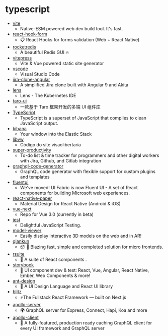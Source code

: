 # typescript
- [vite](https://github.com/vitejs/vite)
  - Native-ESM powered web dev build tool. It's fast.
- [react-hook-form](https://github.com/react-hook-form/react-hook-form)
  - 📋 React Hooks for forms validation (Web + React Native)
- [rocketredis](https://github.com/diego3g/rocketredis)
  - A beautiful Redis GUI 🔥
- [vitepress](https://github.com/vuejs/vitepress)
  - Vite & Vue powered static site generator
- [vscode](https://github.com/microsoft/vscode)
  - Visual Studio Code
- [jira-clone-angular](https://github.com/trungk18/jira-clone-angular)
  - A simplified Jira clone built with Angular 9 and Akita
- [lens](https://github.com/lensapp/lens)
  - Lens - The Kubernetes IDE
- [taro-ui](https://github.com/NervJS/taro-ui)
  - 一款基于 Taro 框架开发的多端 UI 组件库
- [TypeScript](https://github.com/microsoft/TypeScript)
  - TypeScript is a superset of JavaScript that compiles to clean JavaScript output.
- [kibana](https://github.com/elastic/kibana)
  - Your window into the Elastic Stack
- [libvw](https://github.com/ancapsu/libvw)
  - Código do site visaolibertaria
- [super-productivity](https://github.com/johannesjo/super-productivity)
  - To-do list & time tracker for programmers and other digital workers with Jira, Github, and Gitlab integration
- [graphql-code-generator](https://github.com/dotansimha/graphql-code-generator)
  - GraphQL code generator with flexible support for custom plugins and templates
- [fluentui](https://github.com/microsoft/fluentui)
  - We've moved! UI Fabric is now Fluent UI - A set of React components for building Microsoft web experiences.
- [react-native-paper](https://github.com/callstack/react-native-paper)
  - Material Design for React Native (Android & iOS)
- [vue-next](https://github.com/vuejs/vue-next)
  - Repo for Vue 3.0 (currently in beta)
- [jest](https://github.com/facebook/jest)
  - Delightful JavaScript Testing.
- [model-viewer](https://github.com/google/model-viewer)
  - Easily display interactive 3D models on the web and in AR!
- [qiankun](https://github.com/umijs/qiankun)
  - 📦 🚀 Blazing fast, simple and completed solution for micro frontends.
- [rsuite](https://github.com/rsuite/rsuite)
  - 🧱 A suite of React components .
- [storybook](https://github.com/storybookjs/storybook)
  - 📓 UI component dev & test: React, Vue, Angular, React Native, Ember, Web Components & more!
- [ant-design](https://github.com/ant-design/ant-design)
  - 🌈 A UI Design Language and React UI library
- [blitz](https://github.com/blitz-js/blitz)
  - ⚡️The Fullstack React Framework — built on Next.js
- [apollo-server](https://github.com/apollographql/apollo-server)
  - 🌍 GraphQL server for Express, Connect, Hapi, Koa and more
- [apollo-client](https://github.com/apollographql/apollo-client)
  - 🚀 A fully-featured, production ready caching GraphQL client for every UI framework and GraphQL server
